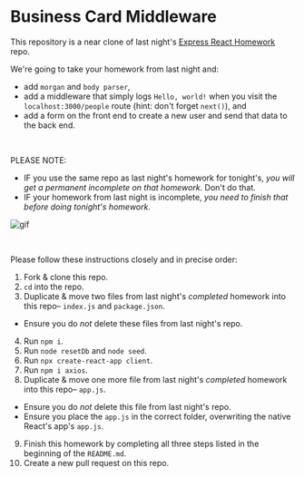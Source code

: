 # Business Card Middleware

This repository is a near clone of last night's [Express React Homework](https://git.generalassemb.ly/sei-nyc-cheetahs/express-react-middleware) repo. 

We're going to take your homework from last night and:

- add `morgan` and `body parser`, 
- add a middleware that simply logs `Hello, world!` when you visit the `localhost:3000/people` route (hint: don't forget `next()`), and
- add a form on the front end to create a new user and send that data to the back end.

<br>

PLEASE NOTE:

- IF you use the same repo as last night's homework for tonight's, *you will get a permanent incomplete on that homework.* Don't do that.
- IF your homework from last night is incomplete, *you need to finish that before doing tonight's homework.*

![gif](https://media3.giphy.com/media/KEQzTcbdIvyaA/source.gif)

<br>

Please follow these instructions closely and in precise order:

1. Fork & clone this repo.
2. `cd` into the repo.
3. Duplicate & move two files from last night's *completed* homework into this repo– `index.js` and `package.json`. 
  * Ensure you do *not* delete these files from last night's repo.
4. Run `npm i`.
5. Run `node resetDb` and `node seed`.
6. Run `npx create-react-app client`.
7. Run `npm i axios`.
8. Duplicate & move one more file from last night's *completed* homework into this repo– `app.js`. 
  * Ensure you do *not* delete this file from last night's repo.
  * Ensure you place the `app.js` in the correct folder, overwriting the native React's app's `app.js`.
9. Finish this homework by completing all three steps listed in the beginning of the `README.md`.
10. Create a new pull request on this repo.
